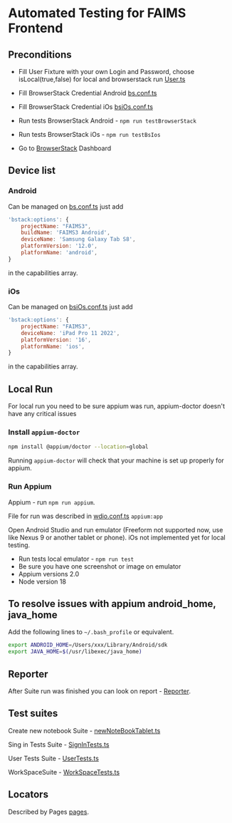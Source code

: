 # Automated Testing for FAIMS Frontend

## Preconditions

* Fill User Fixture with your own Login and Password, choose isLocal(true,false) for 
local and browserstack run [User.ts](fixture%2FUser.ts)

* Fill BrowserStack Credential Android [bs.conf.ts](test%2Ffirst.conf.ts)
* Fill BrowserStack Credential iOs [bsiOs.conf.ts](test%2FbsiOs.conf.ts)
* Run tests BrowserStack Android - `npm run testBrowserStack`
* Run tests BrowserStack iOs - `npm run testBsIos`
* Go to [BrowserStack](https://www.browserstack.com/) Dashboard

## Device list

### Android

Can be managed on [bs.conf.ts](test%2Fbs.conf.ts) just add  

```javascript
'bstack:options': {
    projectName: "FAIMS3",
    buildName: 'FAIMS3 Android',
    deviceName: 'Samsung Galaxy Tab S8',
    platformVersion: '12.0',
    platformName: 'android',
}
```

in the capabilities array.

### iOs

Can be managed on [bsiOs.conf.ts](test%2FbsiOs.conf.ts) just add 

```javascript
'bstack:options': {
    projectName: "FAIMS3",
    deviceName: 'iPad Pro 11 2022',
    platformVersion: '16',
    platformName: 'ios',
}
```

in the capabilities array.

## Local Run

For local run you need to be sure appium was run, appium-doctor doesn't have any critical issues

### Install `appium-doctor`

```bash
npm install @appium/doctor --location=global
```

Running `appium-doctor` will check that your machine is set up properly for appium. 

### Run Appium

Appium - run `npm run appium`.

File for run was described in [wdio.conf.ts](wdio.conf.ts) `appium:app`

Open Android Studio and run emulator (Freeform not supported now, use
like Nexus 9 or another tablet or phone). iOs not implemented yet for local testing.

* Run tests local emulator - `npm run test`
* Be sure you have one screenshot or image on emulator
* Appium versions 2.0
* Node version 18

## To resolve issues with appium android_home, java_home

Add the following lines to `~/.bash_profile` or equivalent.

```bash
export ANDROID_HOME=/Users/xxx/Library/Android/sdk
export JAVA_HOME=$(/usr/libexec/java_home)
```

## Reporter

After Suite run was finished you can look on report - [Reporter](https://observability.browserstack.com/projects/FAIMS3/builds).

## Test suites

Create new notebook Suite - [newNoteBookTablet.ts](test%2Fspecs%2FnewNoteBookTablet.ts)

Sing in Tests Suite - [SignInTests.ts](test%2Fspecs%2FSignInTests.ts)

User Tests Suite - [UserTests.ts](test%2Fspecs%2FUserTests.ts)

WorkSpaceSuite - [WorkSpaceTests.ts](test%2Fspecs%2FWorkSpaceTests.ts)

## Locators 

Described by Pages [pages](pages).
